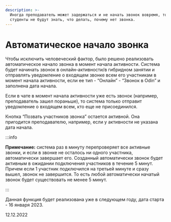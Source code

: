 ```yaml
---
description: >-
  Иногда преподаватель может задержаться и не начать звонок вовремя, тогда
  студенты не будут знать, что делать, почему нет звонка.
---
```


# Автоматическое начало звонка

Чтобы исключить человеческий фактор, было решено реализовать автоматическое начало звонка в момент начала активности. Система будет начинать звонок в онлайн-активности/в гибридном занятии и отправлять уведомление о входящем звонке всем его участникам в момент начала активности, если ее тип - “Онлайн” - “Звонок в Odin” и заполнена дата начала.

Если в чате в момент начала активности уже есть звонок (например, преподаватель зашел пораньше), то система только отправит уведомление о входящем всем, кто еще не присоединился.

Кнопка “Позвать участников звонка” остается активной. Она пригодится преподавателю, например, если у активности не указана дата начала.

:::info

**Примечание:** система раз в минуту перепроверяет все активные звонки, и если в звонке не осталось ни одного участника, автоматически завершает его. Созданный автоматически звонок будет активным в ожидании подключения участников в течение 5 минут. Причем если 1 участник подключился на третьей минуте и сразу вышел, звонок не завершится. То есть любой автоматически начатый звонок будет существовать не менее 5 минут.

:::

Данная функция будет реализована уже в следующем году, дата старта - 16 января 2023.

12.12.2022
